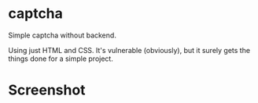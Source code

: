 # captcha 
Simple captcha without backend.

Using just HTML and CSS. It's vulnerable (obviously), but it surely gets the things done for a simple project.

# Screenshot 
